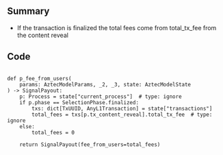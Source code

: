 ## Summary

- If the transaction is finalized the total fees come from total_tx_fee from the content reveal
## Code

<pre lang="python"><code>
def p_fee_from_users(
    params: AztecModelParams, _2, _3, state: AztecModelState
) -> SignalPayout:
    p: Process = state["current_process"]  # type: ignore
    if p.phase == SelectionPhase.finalized:
        txs: dict[TxUUID, AnyL1Transaction] = state["transactions"]
        total_fees = txs[p.tx_content_reveal].total_tx_fee  # type: ignore
    else:
        total_fees = 0

    return SignalPayout(fee_from_users=total_fees)
</code></pre>